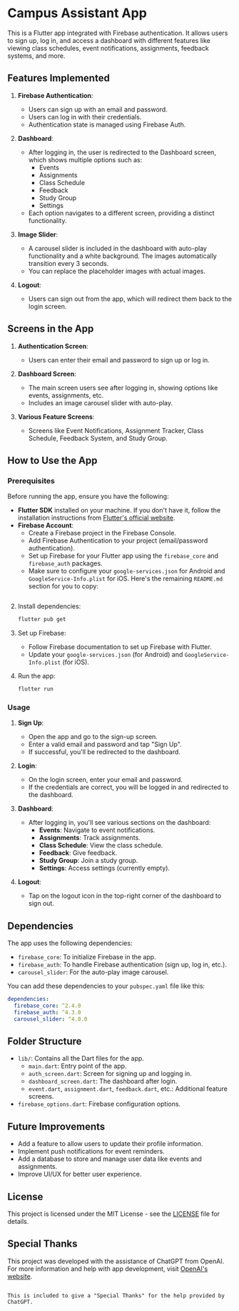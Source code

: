 # Campus Assistant App

This is a Flutter app integrated with Firebase authentication. It allows users to sign up, log in, and access a dashboard with different features like viewing class schedules, event notifications, assignments, feedback systems, and more.

## Features Implemented

1. **Firebase Authentication**:
   - Users can sign up with an email and password.
   - Users can log in with their credentials.
   - Authentication state is managed using Firebase Auth.
   
2. **Dashboard**:
   - After logging in, the user is redirected to the Dashboard screen, which shows multiple options such as:
     - Events
     - Assignments
     - Class Schedule
     - Feedback
     - Study Group
     - Settings
   - Each option navigates to a different screen, providing a distinct functionality.

3. **Image Slider**:
   - A carousel slider is included in the dashboard with auto-play functionality and a white background. The images automatically transition every 3 seconds.
   - You can replace the placeholder images with actual images.

4. **Logout**:
   - Users can sign out from the app, which will redirect them back to the login screen.

## Screens in the App

1. **Authentication Screen**:
   - Users can enter their email and password to sign up or log in.

2. **Dashboard Screen**:
   - The main screen users see after logging in, showing options like events, assignments, etc.
   - Includes an image carousel slider with auto-play.
   
3. **Various Feature Screens**:
   - Screens like Event Notifications, Assignment Tracker, Class Schedule, Feedback System, and Study Group.

## How to Use the App

### Prerequisites

Before running the app, ensure you have the following:

- **Flutter SDK** installed on your machine. If you don't have it, follow the installation instructions from [Flutter's official website](https://flutter.dev/docs/get-started/install).
- **Firebase Account**:
  - Create a Firebase project in the Firebase Console.
  - Add Firebase Authentication to your project (email/password authentication).
  - Set up Firebase for your Flutter app using the `firebase_core` and `firebase_auth` packages.
  - Make sure to configure your `google-services.json` for Android and `GoogleService-Info.plist` for iOS.
 Here's the remaining `README.md` section for you to copy:

```markdown
   ```

2. Install dependencies:
   ```bash
   flutter pub get
   ```

3. Set up Firebase:
   - Follow Firebase documentation to set up Firebase with Flutter.
   - Update your `google-services.json` (for Android) and `GoogleService-Info.plist` (for iOS).

4. Run the app:
   ```bash
   flutter run
   ```

### Usage

1. **Sign Up**:
   - Open the app and go to the sign-up screen.
   - Enter a valid email and password and tap "Sign Up".
   - If successful, you'll be redirected to the dashboard.

2. **Login**:
   - On the login screen, enter your email and password.
   - If the credentials are correct, you will be logged in and redirected to the dashboard.

3. **Dashboard**:
   - After logging in, you'll see various sections on the dashboard:
     - **Events**: Navigate to event notifications.
     - **Assignments**: Track assignments.
     - **Class Schedule**: View the class schedule.
     - **Feedback**: Give feedback.
     - **Study Group**: Join a study group.
     - **Settings**: Access settings (currently empty).
   
4. **Logout**:
   - Tap on the logout icon in the top-right corner of the dashboard to sign out.

## Dependencies

The app uses the following dependencies:

- `firebase_core`: To initialize Firebase in the app.
- `firebase_auth`: To handle Firebase authentication (sign up, log in, etc.).
- `carousel_slider`: For the auto-play image carousel.

You can add these dependencies to your `pubspec.yaml` file like this:

```yaml
dependencies:
  firebase_core: ^2.4.0
  firebase_auth: ^4.3.0
  carousel_slider: ^4.0.0
```

## Folder Structure

- `lib/`: Contains all the Dart files for the app.
  - `main.dart`: Entry point of the app.
  - `auth_screen.dart`: Screen for signing up and logging in.
  - `dashboard_screen.dart`: The dashboard after login.
  - `event.dart`, `assignment.dart`, `feedback.dart`, etc.: Additional feature screens.
- `firebase_options.dart`: Firebase configuration options.

## Future Improvements

- Add a feature to allow users to update their profile information.
- Implement push notifications for event reminders.
- Add a database to store and manage user data like events and assignments.
- Improve UI/UX for better user experience.

## License

This project is licensed under the MIT License - see the [LICENSE](LICENSE) file for details.

## Special Thanks

This project was developed with the assistance of ChatGPT from OpenAI. For more information and help with app development, visit [OpenAI's website](https://openai.com).
```

This is included to give a "Special Thanks" for the help provided by ChatGPT.
